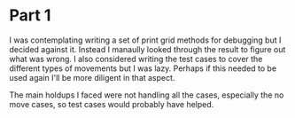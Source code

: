 # Part 1

I was contemplating writing a set of print grid methods for debugging but I decided against it.
Instead I manaully looked through the result to figure out what was wrong.
I also considered writing the test cases to cover the different types of movements but I was lazy.
Perhaps if this needed to be used again I'll be more diligent in that aspect.

The main holdups I faced were not handling all the cases, especially the no move cases, so test cases would probably have helped.